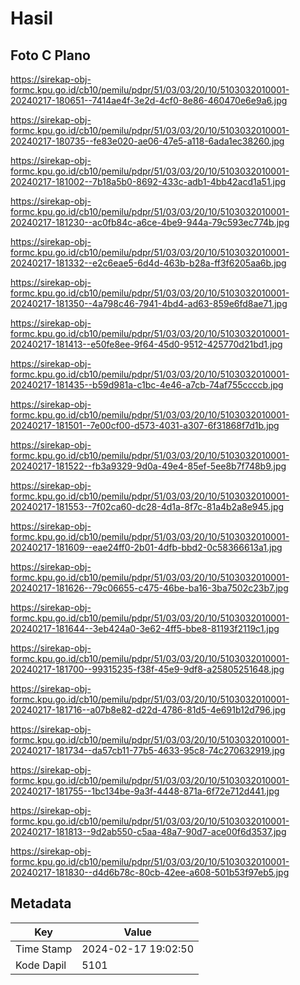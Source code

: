 # Hasil

## Foto C Plano

https://sirekap-obj-formc.kpu.go.id/cb10/pemilu/pdpr/51/03/03/20/10/5103032010001-20240217-180651--7414ae4f-3e2d-4cf0-8e86-460470e6e9a6.jpg

https://sirekap-obj-formc.kpu.go.id/cb10/pemilu/pdpr/51/03/03/20/10/5103032010001-20240217-180735--fe83e020-ae06-47e5-a118-6ada1ec38260.jpg

https://sirekap-obj-formc.kpu.go.id/cb10/pemilu/pdpr/51/03/03/20/10/5103032010001-20240217-181002--7b18a5b0-8692-433c-adb1-4bb42acd1a51.jpg

https://sirekap-obj-formc.kpu.go.id/cb10/pemilu/pdpr/51/03/03/20/10/5103032010001-20240217-181230--ac0fb84c-a6ce-4be9-944a-79c593ec774b.jpg

https://sirekap-obj-formc.kpu.go.id/cb10/pemilu/pdpr/51/03/03/20/10/5103032010001-20240217-181332--e2c6eae5-6d4d-463b-b28a-ff3f6205aa6b.jpg

https://sirekap-obj-formc.kpu.go.id/cb10/pemilu/pdpr/51/03/03/20/10/5103032010001-20240217-181350--4a798c46-7941-4bd4-ad63-859e6fd8ae71.jpg

https://sirekap-obj-formc.kpu.go.id/cb10/pemilu/pdpr/51/03/03/20/10/5103032010001-20240217-181413--e50fe8ee-9f64-45d0-9512-425770d21bd1.jpg

https://sirekap-obj-formc.kpu.go.id/cb10/pemilu/pdpr/51/03/03/20/10/5103032010001-20240217-181435--b59d981a-c1bc-4e46-a7cb-74af755ccccb.jpg

https://sirekap-obj-formc.kpu.go.id/cb10/pemilu/pdpr/51/03/03/20/10/5103032010001-20240217-181501--7e00cf00-d573-4031-a307-6f31868f7d1b.jpg

https://sirekap-obj-formc.kpu.go.id/cb10/pemilu/pdpr/51/03/03/20/10/5103032010001-20240217-181522--fb3a9329-9d0a-49e4-85ef-5ee8b7f748b9.jpg

https://sirekap-obj-formc.kpu.go.id/cb10/pemilu/pdpr/51/03/03/20/10/5103032010001-20240217-181553--7f02ca60-dc28-4d1a-8f7c-81a4b2a8e945.jpg

https://sirekap-obj-formc.kpu.go.id/cb10/pemilu/pdpr/51/03/03/20/10/5103032010001-20240217-181609--eae24ff0-2b01-4dfb-bbd2-0c58366613a1.jpg

https://sirekap-obj-formc.kpu.go.id/cb10/pemilu/pdpr/51/03/03/20/10/5103032010001-20240217-181626--79c06655-c475-46be-ba16-3ba7502c23b7.jpg

https://sirekap-obj-formc.kpu.go.id/cb10/pemilu/pdpr/51/03/03/20/10/5103032010001-20240217-181644--3eb424a0-3e62-4ff5-bbe8-81193f2119c1.jpg

https://sirekap-obj-formc.kpu.go.id/cb10/pemilu/pdpr/51/03/03/20/10/5103032010001-20240217-181700--99315235-f38f-45e9-9df8-a25805251648.jpg

https://sirekap-obj-formc.kpu.go.id/cb10/pemilu/pdpr/51/03/03/20/10/5103032010001-20240217-181716--a07b8e82-d22d-4786-81d5-4e691b12d796.jpg

https://sirekap-obj-formc.kpu.go.id/cb10/pemilu/pdpr/51/03/03/20/10/5103032010001-20240217-181734--da57cb11-77b5-4633-95c8-74c270632919.jpg

https://sirekap-obj-formc.kpu.go.id/cb10/pemilu/pdpr/51/03/03/20/10/5103032010001-20240217-181755--1bc134be-9a3f-4448-871a-6f72e712d441.jpg

https://sirekap-obj-formc.kpu.go.id/cb10/pemilu/pdpr/51/03/03/20/10/5103032010001-20240217-181813--9d2ab550-c5aa-48a7-90d7-ace00f6d3537.jpg

https://sirekap-obj-formc.kpu.go.id/cb10/pemilu/pdpr/51/03/03/20/10/5103032010001-20240217-181830--d4d6b78c-80cb-42ee-a608-501b53f97eb5.jpg


## Metadata

| Key        | Value               |
| ---------- | ------------------- |
| Time Stamp | 2024-02-17 19:02:50 |
| Kode Dapil | 5101                |



